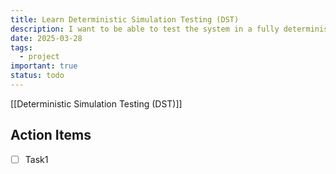```yaml
---
title: Learn Deterministic Simulation Testing (DST)
description: I want to be able to test the system in a fully deterministic manner.
date: 2025-03-28
tags:
  - project
important: true
status: todo
---
```


[[Deterministic Simulation Testing (DST)]]

## Action Items

- [ ] Task1
